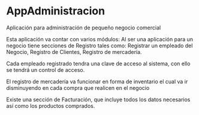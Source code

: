 # AppAdministracion
Aplicación para administración de pequeño negocio comercial

Esta aplicación va contar con varios módulos:
Al ser una aplicación para un negocio tiene secciones de Registro tales como: Registrar un empleado del Negocio, Registro de Clientes, Registro de mercadería.

Cada empleado registrado tendra una clave de acceso al sistema, con ello se tendrá un control de acceso.

El registro de mercadería va funcionar en forma de inventario el cual va ir disminuyendo en cada compra que realicen en el negocio

Existe una sección de Facturación, que incluye todos los datos necesarios así como los productos comprados.
